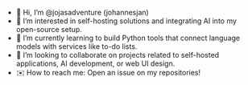 - 👋 Hi, I’m @jojasadventure (johannesjan)
- 👀 I’m interested in self-hosting solutions and integrating AI into my open-source setup.
- 🌱 I’m currently learning to build Python tools that connect language models with services like to-do lists.
- 🤝 I’m looking to collaborate on projects related to self-hosted applications, AI development, or web UI design.
- ✉️ How to reach me:  Open an issue on my repositories!
